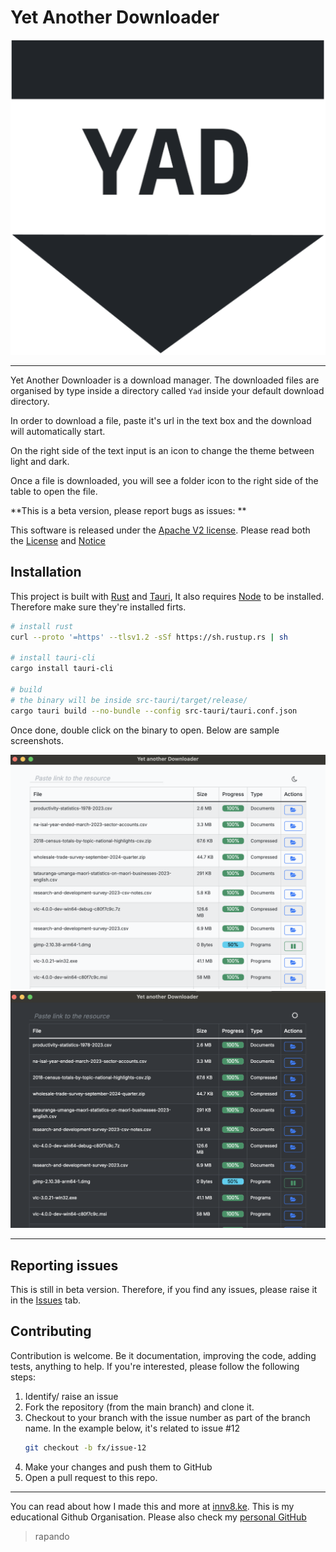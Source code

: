 # Yet Another Downloader

![logo](./src-tauri/icons/white-bg.png)

---

Yet Another Downloader is a download manager. The downloaded files are organised by type inside a
directory called `Yad` inside your default download directory.

In order to download a file, paste it's url in the text box and the download will automatically
start.

On the right side of the text input is an icon to change the theme between light and dark.

Once a file is downloaded, you will see a folder icon to the right side of the table to open the
file.

**This is a beta version, please report bugs as issues: **

This software is released under the [Apache V2 license](https://choosealicense.com/licenses/apache-2.0/). Please read both the [License](./LICENSE) and [Notice](./NOTICE)




## Installation

This project is built with [Rust](https://www.rust-lang.org/) and [Tauri](https://tauri.app/), It also requires [Node](https://nodejs.org) to be installed. Therefore make sure they're installed firts.

```sh
# install rust 
curl --proto '=https' --tlsv1.2 -sSf https://sh.rustup.rs | sh

# install tauri-cli
cargo install tauri-cli 

# build
# the binary will be inside src-tauri/target/release/
cargo tauri build --no-bundle --config src-tauri/tauri.conf.json

```

Once done, double click on the binary to open. Below are sample screenshots.

![white-screenshot](./src-tauri/icons/white-screenshot.png)
![black-screenshot](./src-tauri/icons/dark-screenshot.png)

---

## Reporting issues

This is still in beta version. Therefore, if you find any issues, please raise it in the [Issues](https://github.com/innv8/yad/issues) tab.

## Contributing

Contribution is welcome. Be it documentation, improving the code, adding tests, anything to help. If
you're interested, please follow the following steps:

1. Identify/ raise an issue 
2. Fork the repository (from the main branch) and clone it.
3. Checkout to your branch with the issue number as part of the branch name. In the example below,
   it's related to issue #12
    ```sh
    git checkout -b fx/issue-12
    ```
4. Make your changes and push them to GitHub 
5. Open a pull request to this repo.


---

You can read about how I made this and more at [innv8.ke](https://innv8.ke). This is my educational
Github Organisation. Please also check my [personal GitHub](https://github.com/rapando)


> rapando

